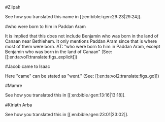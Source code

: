 #Zilpah

See how you translated this name in [[:en:bible:notes:gen:29:23|29:24]].

#who were born to him in Paddan Aram

It is implied that this does not include Benjamin who was born in the land of Canaan near Bethlehem. It only mentions Paddan Aram since that is where most of them were born. AT: "who were born to him in Paddan Aram, except Benjamin who was born in the land of Canaan" (See: [[:en:ta:vol1:translate:figs_explicit]])

#Jacob came to Isaac

Here "came" can be stated as "went." (See: [[:en:ta:vol2:translate:figs_go]])

#Mamre

See how you translated this in [[:en:bible:notes:gen:13:16|13:18]].

#Kiriath Arba

See how you translated this in [[:en:bible:notes:gen:23:01|23:02]].
